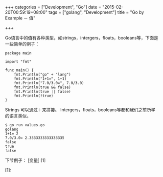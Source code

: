 +++
categories = ["Development", "Go"]
date = "2015-02-20T00:59:19+08:00"
tags = ["golang", "Development"]
title = "Go by Example － 值"

+++

Go语言中的值有各种类型，如strings，intergers，floats，booleans等，下面是一些简单的例子：
```
package main

import "fmt"

func main() {
    fmt.Println("go" + "lang")
    fmt.Println("1+1=", 1+1)
    fmt.Println("7.0/3.0=", 7.0/3.0)
    fmt.Println(true && false)
    fmt.Println(true || false)
    fmt.Println(!true)
}
```
<!--more-->
Strings 可以通过＋来拼接。
Intergers，floats，booleans等都和我们之前所学的语言类似。
```
$ go run values.go
golang
1+1= 2
7.0/3.0= 2.3333333333333335
false
true
false
```

下节例子： [变量] [1]

[1]:
